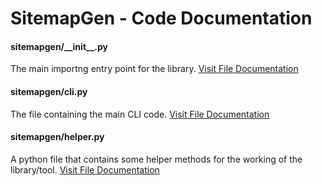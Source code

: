 # SitemapGen - Code Documentation


#### sitemapgen/\_\_init__.py
The main importng entry point for the library. [Visit File Documentation](sitemapgen/init.md)
#### sitemapgen/cli.py
The file containing the main CLI code. [Visit File Documentation](sitemapgen/cli.md)
#### sitemapgen/helper.py
A python file that contains some helper methods for the working of the library/tool. [Visit File Documentation](sitemapgen/helper.md)